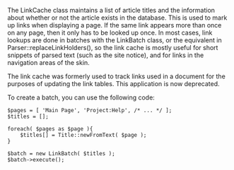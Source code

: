 The LinkCache class maintains a list of article titles and the information about
whether or not the article exists in the database. This is used to mark up links
when displaying a page. If the same link appears more than once on any page,
then it only has to be looked up once. In most cases, link lookups are done in
batches with the LinkBatch class, or the equivalent in Parser::replaceLinkHolders(),
so the link cache is mostly useful for short snippets of parsed text (such as
the site notice), and for links in the navigation areas of the skin.

The link cache was formerly used to track links used in a document for the
purposes of updating the link tables. This application is now deprecated.

To create a batch, you can use the following code:

~~~{.php}
$pages = [ 'Main Page', 'Project:Help', /* ... */ ];
$titles = [];

foreach( $pages as $page ){
	$titles[] = Title::newFromText( $page );
}

$batch = new LinkBatch( $titles );
$batch->execute();
~~~
